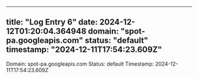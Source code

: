
---
title: "Log Entry 6"
date: 2024-12-12T01:20:04.364948
domain: "spot-pa.googleapis.com"
status: "default"
timestamp: "2024-12-11T17:54:23.609Z"
---

Domain: spot-pa.googleapis.com
Status: default
Timestamp: 2024-12-11T17:54:23.609Z

